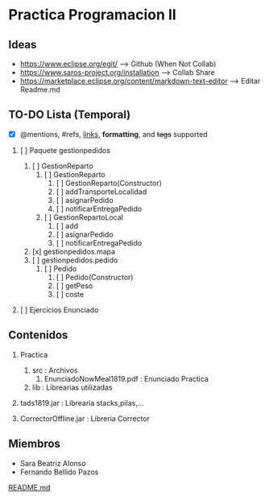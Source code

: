 # Practica Programacion II
## Ideas
+ https://www.eclipse.org/egit/ --> Github (When Not Collab)
+ https://www.saros-project.org/installation  --> Collab Share
+ https://marketplace.eclipse.org/content/markdown-text-editor --> Editar Readme.md

## TO-DO Lista (Temporal)
- [x] @mentions, #refs, [links](), **formatting**, and <del>tags</del> supported
1. [ ] Paquete gestionpedidos
   1. [ ] GestionReparto
      1. [ ] GestionReparto
         1. [ ] GestionReparto(Constructor)
         1. [ ] addTransporteLocalidad
         1. [ ] asignarPedido
         1. [ ] notificarEntregaPedido
      1. [ ] GestionRepartoLocal
         1. [ ] add
         1. [ ] asignarPedido
         1. [ ] notificarEntregaPedido
   1. [x] gestionpedidos.mapa
   1. [ ] gestionpedidos.pedido
      1. [ ] Pedido
         1. [ ] Pedido(Constructor)
         1. [ ] getPeso
         1. [ ] coste
         
      
        
   
      
   
1. [ ] Ejercicios Enunciado


## Contenidos
1. Practica
   1. src : Archivos 
   		1. EnunciadoNowMeal1819.pdf : Enunciado Practica
   1. lib : Librearias utilizadas
   
1. tads1819.jar : Librearia stacks,pilas,...
1. CorrectorOffline.jar : Libreria Corrector

## Miembros
* Sara Beatriz Alonso 
* Fernando Bellido Pazos


[README.md](https://github.com/adam-p/markdown-here/wiki/Markdown-Cheatsheet) 
